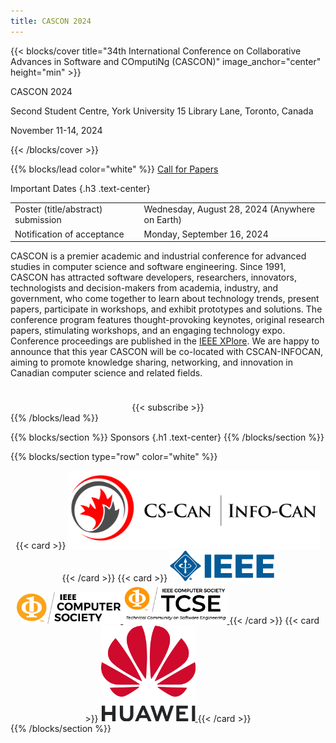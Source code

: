```yaml
---
title: CASCON 2024 
---
```


{{< blocks/cover title="34th International Conference on Collaborative Advances in Software and COmputiNg (CASCON)" image_anchor="center" height="min" >}}
<p class="lead mt-5"> CASCON 2024

Second Student Centre, York University
15 Library Lane, Toronto, Canada

November 11-14, 2024</p>
<!-- {{< blocks/link-down color="info" >}} -->
{{< /blocks/cover >}}


{{% blocks/lead color="white" %}}
<a class="btn btn-lg btn-secondary me-3 mb-4" href="cfp/">
  Call for Papers<i class="fas fa-arrow-alt-circle-right ms-2"></i>
</a>

Important Dates
{.h3 .text-center}
<center>
<table class="table caption-top">
  <tbody>
    <tr>
      <td>Poster (title/abstract) submission</td>
      <td>Wednesday, August 28, 2024 (Anywhere on Earth) </td>
    </tr>
    <tr>
      <td>Notification of acceptance</td>
      <td>Monday, September 16, 2024</td>
    </tr>
  </tbody>
</table>
</center>
<p class="lead mt-5" align="left" style="margin-bottom:1cm">
CASCON is a premier academic and industrial conference for advanced studies in computer science and software engineering. Since 1991, CASCON has attracted software developers, researchers, innovators, technologists and decision-makers from academia, industry, and government, who come together to learn about technology trends, present papers, participate in workshops, and exhibit prototypes and solutions.
The conference program features thought-provoking keynotes, original research papers, stimulating workshops, and an engaging technology expo. Conference proceedings are published in the <a href="https://ieeexplore.ieee.org/Xplore/home.jsp">IEEE XPlore</a>.  
We are happy to announce that this year CASCON will be co-located with CSCAN-INFOCAN, aiming to promote knowledge sharing, networking, and innovation in Canadian computer science and related fields.
</p>

<center>
{{< subscribe >}}
</center>
{{% /blocks/lead %}}

{{% blocks/section %}}
Sponsors
{.h1 .text-center}
{{% /blocks/section %}}

{{% blocks/section type="row" color="white" %}}
<center>
  {{< card >}}
<a href=https://cscan-infocan.ca>
<img src="sponsors/cs-can.png" style="max-width:80%;max-height=80%;">
</a>
  {{< /card >}}
  {{< card >}}
<a href=https://ieee.org>
<img src="sponsors/ieee.png" style="max-width:33%;max-height=80%;">
<img src="sponsors/IEEE-CS_LOGO.jpg" style="max-width:33%;max-height=80%;">
<img src="sponsors/TCSE-color.jpg" style="max-width:33%;max-height=80%;">
</a>
  {{< /card >}}
  {{< card >}}
<a href=https://www.huawei.com/ca/>
<img src="sponsors/Huawei_logo.png" style="max-width:30%;max-height=80%;">
</a>
  {{< /card >}}
</center>
{{% /blocks/section %}}

